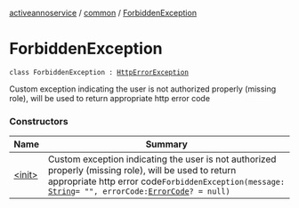 [activeannoservice](../../index.md) / [common](../index.md) / [ForbiddenException](./index.md)

# ForbiddenException

`class ForbiddenException : `[`HttpErrorException`](../-http-error-exception/index.md)

Custom exception indicating the user is not authorized properly (missing role), will be used to return appropriate http error code

### Constructors

| Name | Summary |
|---|---|
| [&lt;init&gt;](-init-.md) | Custom exception indicating the user is not authorized properly (missing role), will be used to return appropriate http error code`ForbiddenException(message: `[`String`](https://kotlinlang.org/api/latest/jvm/stdlib/kotlin/-string/index.html)` = "", errorCode: `[`ErrorCode`](../-error-code/index.md)`? = null)` |
